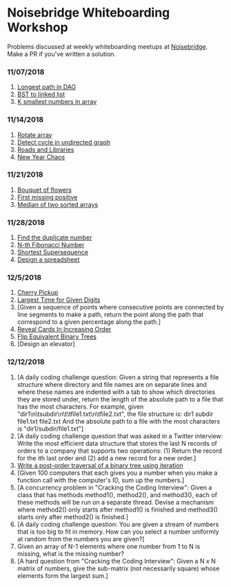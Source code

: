 # Noisebridge Whiteboarding Workshop

Problems discussed at weekly whiteboarding meetups at [Noisebridge](https://www.meetup.com/noisebridge/). Make a PR if you've written a solution.

### 11/07/2018

1. [Longest path in DAG](/2018-11-07/longest_path_in_dag.py)
2. [BST to linked list](/2018-11-07/bst_to_linked_list.py)
3. [K smallest numbers in array](/2018-11-07/smallest_k.py)

### 11/14/2018

1. [Rotate array](https://leetcode.com/problems/rotate-array/)
2. [Detect cycle in undirected graph](https://www.geeksforgeeks.org/union-find/)
3. [Roads and Libraries](https://www.hackerrank.com/challenges/torque-and-development/problem)
4. [New Year Chaos](https://www.hackerrank.com/challenges/new-year-chaos/problem)

### 11/21/2018

1. [Bouquet of flowers](https://www.geeksforgeeks.org/flipkart-internship-interview-on-campus/)
2. [First missing positive](https://leetcode.com/problems/first-missing-positive/description/)
3. [Median of two sorted arrays](https://leetcode.com/problems/median-of-two-sorted-arrays/description/)

### 11/28/2018

1. [Find the duplicate number](https://leetcode.com/problems/find-the-duplicate-number/)
2. [N-th Fibonacci Number](https://www.geeksforgeeks.org/program-for-nth-fibonacci-number/)
3. [Shortest Supersequence](/2018-11-28/shortest_supersequence.rb)
4. [Design a spreadsheet](https://www.careercup.com/question?id=14949056)

### 12/5/2018

1. [Cherry Pickup](https://leetcode.com/problems/cherry-pickup/description/)
2. [Largest Time for Given Digits](https://leetcode.com/problems/largest-time-for-given-digits/description/)
3. [Given a sequence of points where consecutive points are connected by line segments to make a path, return the point along the path that correspond to a given percentage along the path.]
4. [Reveal Cards In Increasing Order](https://leetcode.com/problems/reveal-cards-in-increasing-order/description/)
5. [Flip Equivalent Binary Trees](https://leetcode.com/problems/flip-equivalent-binary-trees/description/)
6. [Design an elevator]

### 12/12/2018

1. [A daily coding challenge question: Given a string that represents a file structure where directory and file names are on separate lines and where these names are indented with a tab to show which directories they are stored under, return the length of the absolute path to a file that has the most characters. For example, given "dir1\n\tsubdir\n\t\tfile1.txt\n\tfile2.txt", the file structure is:
dir1
  subdir
    file1.txt
  file2.txt
And the absolute path to a file with the most characters is "dir1/subdir/file1.txt"]
2. [A daily coding challenge question that was asked in a Twitter interview: Write the most efficient data structure that stores the last N records of orders to a company that supports two operations: (1) Return the record for the ith last order and (2) add a new record for a new order.]
3. [Write a post-order traversal of a binary tree using iteration](https://leetcode.com/problems/binary-tree-postorder-traversal/description/)
4. [Given 100 computers that each gives you a number when you make a function call with the computer's ID, sum up the numbers.]
5. [A concurrency problem in "Cracking the Coding Interview": Given a class that has methods method1(), method2(), and method3(), each of these methods will be run on a separate thread. Devise a mechanism where method2() only starts after method1() is finished and method3() starts only after method2() is finished.]
6. [A daily coding challenge question: You are given a stream of numbers that is too big to fit in memory. How can you select a number uniformly at random from the numbers you are given?]
7. Given an array of N-1 elements where one number from 1 to N is missing, what is the missing number?
8. [A hard question from "Cracking the Coding Interview": Given a N x N matrix of numbers, give the sub-matrix (not necessarily square) whose elements form the largest sum.]
